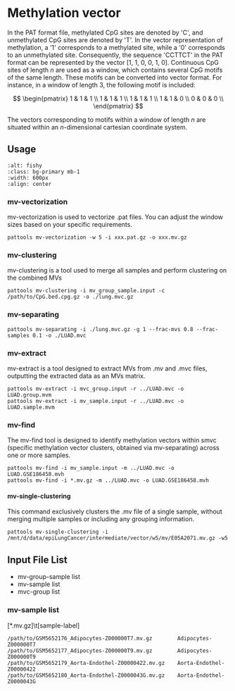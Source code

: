 # Methylation vector

In the PAT format file, methylated CpG sites are denoted by 'C', and unmethylated CpG sites are
denoted by 'T'. In the vector representation of methylation, a '1' corresponds to a methylated
site, while a '0' corresponds to an unmethylated site. Consequently, the sequence 'CCTTCT' in the
PAT format can be represented by the vector [1, 1, 0, 0, 1, 0]. Continuous CpG sites of length $n$
are used as a window, which contains several CpG motifs of the same length. These motifs can be
converted into vector format. For instance, in a window of length 3, the following motif is included:

$$
\begin{pmatrix}
1 & 1 & 1 \\
1 & 1 & 1 \\
1 & 1 & 1 \\
1 & 1 & 0 \\
0 & 0 & 0 \\
\end{pmatrix}
$$

The vectors corresponding to motifs within a window of length $n$ are situated within an $n$-dimensional
cartesian coordinate system.

## Usage

```{image} image/vector-flow.png
:alt: fishy
:class: bg-primary mb-1
:width: 600px
:align: center
```

### mv-vectorization

mv-vectorization is used to vectorize .pat files. You can adjust the window sizes based on your specific requirements.

```
pattools mv-vectorization -w 5 -i xxx.pat.gz -o xxx.mv.gz
```

### mv-clustering

mv-clustering is a tool used to merge all samples and perform clustering on the combined MVs

```
pattools mv-clustering -i mv_group_sample.input -c /path/to/CpG.bed.cpg.gz -o ./lung.mvc.gz
```

### mv-separating

```
pattools mv-separating -i ./lung.mvc.gz -g 1 --frac-mvs 0.8 --frac-samples 0.1 -o ./LUAD.mvc
```

### mv-extract

mv-extract is a tool designed to extract MVs from .mv and .mvc files, outputting the extracted data as an MVs matrix.

```
pattools mv-extract -i mvc_group.input -r ../LUAD.mvc -o LUAD.group.mvm
pattools mv-extract -i mv_sample.input -r ../LUAD.mvc -o LUAD.sample.mvm
```

### mv-find

The mv-find tool is designed to identify methylation vectors within smvc (specific methylation vector
clusters, obtained via mv-separating) across one or more samples.

```
pattools mv-find -i mv_sample.input -m ../LUAD.mvc -o LUAD.GSE186458.mvh
pattools mv-find -i *.mv.gz -m ../LUAD.mvc -o LUAD.GSE186458.mvh
```

#### mv-single-clustering

This command exclusively clusters the .mv file of a single sample, without merging multiple samples or including any
grouping information.

```
pattools mv-single-clustering -i /mnt/d/data/epiLungCancer/intermediate/vector/w5/mv/E05A2071.mv.gz -w5
```

## Input File List

- mv-group-sample list
- mv-sample list
- mvc-group list

### mv-sample list

[*.mv.gz]\t[sample-label]

```
/path/to/GSM5652176_Adipocytes-Z000000T7.mv.gz        Adipocytes-Z000000T7
/path/to/GSM5652177_Adipocytes-Z000000T9.mv.gz        Adipocytes-Z000000T9
/path/to/GSM5652179_Aorta-Endothel-Z00000422.mv.gz    Aorta-Endothel-Z00000422
/path/to/GSM5652180_Aorta-Endothel-Z0000043G.mv.gz    Aorta-Endothel-Z0000043G
```


